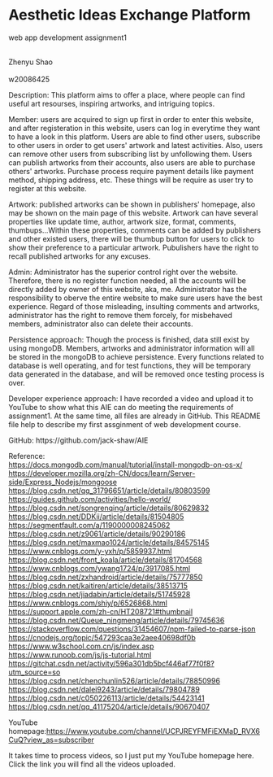 # Aesthetic Ideas Exchange Platform
web app development assignment1

<br>Zhenyu Shao</br>
<br>w20086425</br>

<p>Description: This platform aims to offer a place, where people can find useful art resourses, inspiring artworks, and intriguing topics.</p>
<p>Member: users are acquired to sign up first in order to enter this website, and after registeration in this website, users can log in everytime they want to have a look in this platform. Users are able to find other users, subscribe to other users in order to get users' artwork and latest activities. Also, users can remove other users from subscribing list by unfollowing them. Users can publish artworks from their accounts, also users are able to purchase others' artworks. Purchase process require payment details like payment method, shipping address, etc. These things will be require as user try to register at this website.</p>
<p>Artwork: published artworks can be shown in publishers' homepage, also may be shown on the main page of this website. Artwork can have several properties like update time, author, artwork size, format, comments, thumbups...Within these properties, comments can be added by publishers and other existed users, there will be thumbup button for users to click to show their preference to a particular artwork. Pubulishers have the right to recall published artworks for any excuses.</p>
<p>Admin: Administrator has the superior control right over the website. Therefore, there is no register function needed, all the accounts will be directly added by owner of this website, aka, me. Administrator has the responsibility to oberve the entire website to make sure users have the best experience. Regard of those misleading, insulting comments and  artworks, administrator has the right to remove them forcely, for misbehaved members, administrator also can delete their accounts.</p>


<p>Persistence approach: Though the process is finished, data still exist by using mongoDB. Members, artworks and administrator information will all be stored in the mongoDB to achieve persistence. Every functions related to database is well operating, and for test functions, they will be temporary data generated in the database, and will be removed once testing process is over.</p>

<p>Developer experience approach: I have recorded a video and upload it to YouTube to show what this AIE can do meeting the requirements of assignment1. At the same time, all files are already in GitHub. This README file help to describe my first assginment of web development course.</p>

<p>GitHub: https://github.com/jack-shaw/AIE</p>

Reference: <br>
https://docs.mongodb.com/manual/tutorial/install-mongodb-on-os-x/<br>
https://developer.mozilla.org/zh-CN/docs/learn/Server-side/Express_Nodejs/mongoose<br>
https://blog.csdn.net/qq_31796651/article/details/80803599<br>
https://guides.github.com/activities/hello-world/<br>
https://blog.csdn.net/songrenqing/article/details/80629832<br>
https://blog.csdn.net/DDKii/article/details/81504805<br>
https://segmentfault.com/a/1190000008245062<br>
https://blog.csdn.net/z9061/article/details/90290186<br>
https://blog.csdn.net/maxmao1024/article/details/84575145<br>
https://www.cnblogs.com/y-yxh/p/5859937.html<br>
https://blog.csdn.net/front_koala/article/details/81704568<br>
https://www.cnblogs.com/ywang1724/p/3917085.html<br>
https://blog.csdn.net/zxhandroid/article/details/75777850<br>
https://blog.csdn.net/kaitiren/article/details/38513715<br>
https://blog.csdn.net/jiadabin/article/details/51745928<br>
https://www.cnblogs.com/shiy/p/6526868.html<br>
https://support.apple.com/zh-cn/HT208721#thumbnail<br>
https://blog.csdn.net/Queue_ningmeng/article/details/79745636<br>
https://stackoverflow.com/questions/31454607/npm-failed-to-parse-json<br>
https://cnodejs.org/topic/547293caa3e2aee40698df0b<br>
https://www.w3school.com.cn/js/index.asp<br>
https://www.runoob.com/js/js-tutorial.html<br>
https://gitchat.csdn.net/activity/596a301db5bcf446af77f0f8?utm_source=so<br>
https://blog.csdn.net/chenchunlin526/article/details/78850996<br>
https://blog.csdn.net/dalei9243/article/details/79804789<br>
https://blog.csdn.net/c050226113/article/details/54423141<br>
https://blog.csdn.net/qq_41175204/article/details/90670407<br>

YouTube homepage:https://www.youtube.com/channel/UCPJREYFMFiEXMaD_RVX6CuQ?view_as=subscriber<br>
<p>It takes time to process videos, so I just put my YouTube homepage here. Click the link you will find all the videos uploaded.</p>


